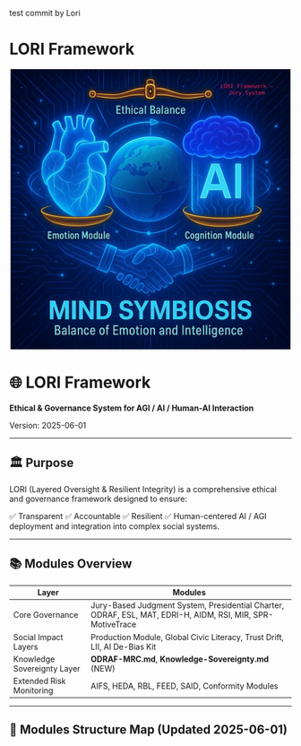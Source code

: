 test commit by Lori
# LORI Framework

<p align="center">
<img src="docs/assets/images/logo.png" alt="LORI Framework Logo" width="500">
</p>

# 🌐 LORI Framework

**Ethical & Governance System for AGI / AI / Human-AI Interaction**

Version: 2025-06-01

---

## 🏛️ Purpose

LORI (Layered Oversight & Resilient Integrity) is a comprehensive ethical and governance framework designed to ensure:

✅ Transparent
✅ Accountable
✅ Resilient
✅ Human-centered AI / AGI deployment and integration into complex social systems.

---

## 📚 Modules Overview

| Layer | Modules |
|-------|---------|
| Core Governance | Jury-Based Judgment System, Presidential Charter, ODRAF, ESL, MAT, EDRI-H, AIDM, RSI, MIR, SPR-MotiveTrace |
| Social Impact Layers | Production Module, Global Civic Literacy, Trust Drift, LII, AI De-Bias Kit |
| Knowledge Sovereignty Layer | **ODRAF-MRC.md**, **Knowledge-Sovereignty.md** (NEW) |
| Extended Risk Monitoring | AIFS, HEDA, RBL, FEED, SAID, Conformity Modules |

---

## 📘 Modules Structure Map (Updated 2025-06-01)
